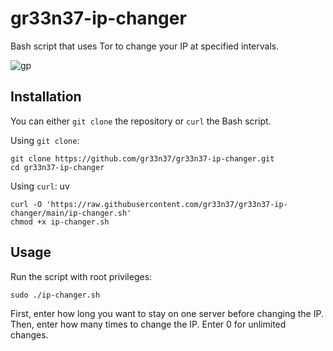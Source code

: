 # gr33n37-ip-changer

Bash script that uses Tor to change your IP at specified intervals.

![gp](https://github.com/gr33n37/gr33n37-ip-changer/assets/30112537/34e1c4e2-ec79-4ef3-b0a2-e99eee48bb4b)

## Installation

You can either `git clone` the repository or `curl` the Bash script.

Using `git clone`:

```shell
git clone https://github.com/gr33n37/gr33n37-ip-changer.git
cd gr33n37-ip-changer
```

Using `curl`:
uv
```shell
curl -O 'https://raw.githubusercontent.com/gr33n37/gr33n37-ip-changer/main/ip-changer.sh'
chmod +x ip-changer.sh
```

## Usage

Run the script with root privileges:

```shell
sudo ./ip-changer.sh
```

First, enter how long you want to stay on one server before changing the IP.
Then, enter how many times to change the IP. Enter 0 for unlimited changes.
